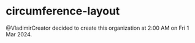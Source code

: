 # circumference-layout
@VladimirCreator decided to create this organization at 2:00 AM on Fri 1 Mar 2024.
